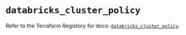 # `databricks_cluster_policy`

Refer to the Terraform Registory for docs: [`databricks_cluster_policy`](https://registry.terraform.io/providers/databricks/databricks/1.15.0/docs/resources/cluster_policy).
